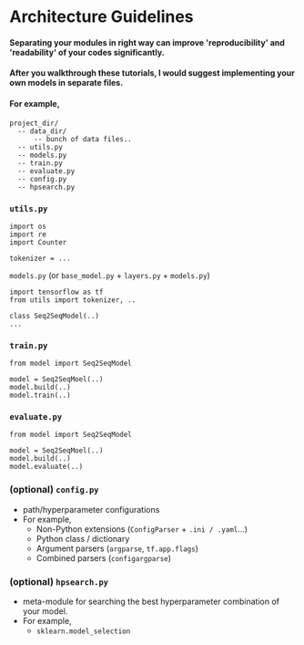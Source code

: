 # Architecture Guidelines

#### Separating your modules in right way can improve 'reproducibility' and 'readability' of your codes significantly.
#### After you walkthrough these tutorials, I would suggest implementing your own models in separate files.

#### For example,

```
project_dir/
  -- data_dir/
      -- bunch of data files..
  -- utils.py
  -- models.py
  -- train.py
  -- evaluate.py
  -- config.py
  -- hpsearch.py
```

### `utils.py`

```
import os
import re
import Counter

tokenizer = ...
```

`models.py` (or `base_model.py` + `layers.py` + `models.py`)

```
import tensorflow as tf
from utils import tokenizer, ..

class Seq2SeqModel(..)
...
```

### `train.py`

```
from model import Seq2SeqModel

model = Seq2SeqMoel(..)
model.build(..)
model.train(..)
```

### `evaluate.py`

```
from model import Seq2SeqModel

model = Seq2SeqMoel(..)
model.build(..)
model.evaluate(..)
```

### (optional) `config.py`
- path/hyperparameter configurations
- For example,
	- Non-Python extensions (`ConfigParser` + `.ini / .yaml`...)
	- Python class / dictionary
	- Argument parsers (`argparse`, `tf.app.flags`)
	- Combined parsers (`configargparse`)

### (optional) `hpsearch.py`
- meta-module for searching the best hyperparameter combination of your model.
- For example,
	- `sklearn.model_selection`

